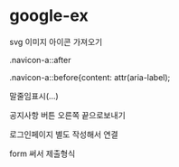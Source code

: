 # google-ex

 svg 이미지 아이콘 가져오기

 .navicon-a::after

 .navicon-a::before{content: attr(aria-label);

 말줄임표시(...)

 공지사항 버튼 오른쪽 끝으로보내기

 로그인페이지 별도 작성해서 연결

 form 써서 제출형식
